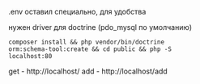 .env оставил специально, для удобства

нужен driver для doctrine (pdo_mysql по умолчанию)

<code>composer install && php vendor/bin/doctrine orm:schema-tool:create && cd public && php -S localhost:80</code>

get - http://localhost/
add - http://localhost/add
